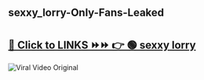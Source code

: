 
 ## sexxy_lorry-Only-Fans-Leaked

# <h2><a href="https://clipsfans.com/sexxy_lorry&ref=git">🔗 Click to LINKS ⏩⏩ 👉 🟢 sexxy lorry </a></h2>

<a href="https://clipsfans.com/sexxy_lorry&ref=git" rel="nofollow" data-target="animated-image.originalLink"><img src="https://i.ibb.co.com/xMMVF88/686577567.gif" alt="Viral Video Original" style="max-width: 100%; display: inline-block;" data-target="animated-image.originalImage"></a>
